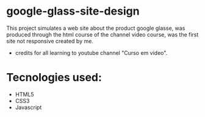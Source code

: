 # google-glass-site-design
This project simulates a web site about the product google glasse, was produced through the html course of the channel video course, was the first site not responsive created by me.
* credits for all learning to youtube channel "Curso em video".
# Tecnologies used:
* HTML5
* CSS3
* Javascript
